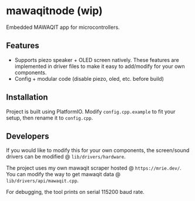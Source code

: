 # mawaqitnode (wip)
Embedded MAWAQIT app for microcontrollers.

## Features
- Supports piezo speaker + OLED screen natively. These features are implemented in driver files to make it easy to add/modify for your own components.
- Config + modular code (disable piezo, oled, etc. before build)

## Installation
Project is built using PlatformIO. Modify `config.cpp.example` to fit your setup, then rename it to `config.cpp`.

## Developers
If you would like to modify this for your own components, the screen/sound drivers can be modified @ `lib/drivers/hardware`.

The project uses my own mawaqit scraper hosted @ `https://mrie.dev/`. You can modify the way to get mawaqit data @ `lib/drivers/api/mawaqit.cpp`.

For debugging, the tool prints on serial 115200 baud rate.